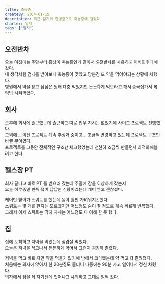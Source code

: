 ```yaml
---
title: 축농증
createBy: 2024-01-15
description: 최근 감기의 합병증으로 축농증에 걸렸다
charter: 일지
tags: ["일지"]
---
```


## 오전반차

오늘 아침에는 주말부터 증상이 축농증인거 같아서 오전반차를 사용하고 이비인후과에 갔다.  
내 생각처럼 검사를 받아보니 축농증이 맞았고 당분간 또 약을 먹어야되는 상황에 처했다.  
병원에서 약을 받고 점심은 원래 대충 먹었지만 든든하게 먹으라고 해서 중국집가서 볶임밥 시켜먹었다.

## 회사

오후에 회사에 출근했는데 출근하고 따로 업무 지시는 없었기에 사이드 프로젝트 진행했다.  
그외에는 이전 프로젝트 계속 추상화 중이고... 조금씩 변경하고 있는데 프로젝트 구조만 바뀔 뿐이였다.  
프로젝트를 그동안 전체적인 구조만 체크했었는데 천천히 조금씩 만들면서 최적화해볼려고 한다.

## 헬스장 PT

회사 끝나고 바로 PT 를 받으러 갔는데 주말에 잠을 이상하게 잤는지  
오늘 하루종일 왼쪽 목이 답답한 상황이였는데 케어 받고 괜찮졌다.

케어만 받아가 스쿼트를 했는데 몸이 휠씬 가벼워지긴했다.  
스쿼트는 몇 개를 한지는 모르겠지만 어느정도 숨이 찰 정도로 계속 빠르게 반복했다.  
그래서 이제 스쿼트는 딱히 자세는 어느정도 다 이해 한 듯 했다.

## 집

집에 도착하고 저녁을 먹었는데 삼겹살 먹었다.  
오늘은 저녁을 먹고나서 든든하게 먹어서 그런지 굉장히 졸렸다.

저녁을 먹고 바로 자면 약을 먹을거 없기에 방에서 코딩했는데 약 먹고 더 졸려졌다.  
처음에는 의자에 앉아서 한 20분정도 졸더니 나중에는 90분 자고 일어나서 정신 차렸다.  
의자에서 잠을 더 자기전에 벗어나고 샤워하고 그대로 일찍 잤다.

